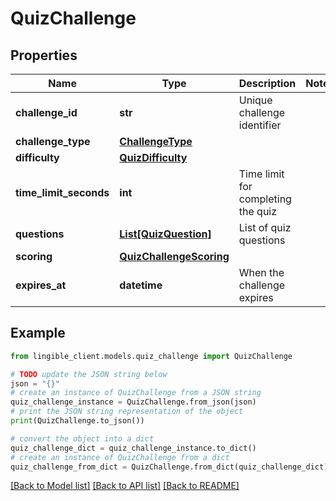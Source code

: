 # QuizChallenge


## Properties

Name | Type | Description | Notes
------------ | ------------- | ------------- | -------------
**challenge_id** | **str** | Unique challenge identifier |
**challenge_type** | [**ChallengeType**](ChallengeType.md) |  |
**difficulty** | [**QuizDifficulty**](QuizDifficulty.md) |  |
**time_limit_seconds** | **int** | Time limit for completing the quiz |
**questions** | [**List[QuizQuestion]**](QuizQuestion.md) | List of quiz questions |
**scoring** | [**QuizChallengeScoring**](QuizChallengeScoring.md) |  |
**expires_at** | **datetime** | When the challenge expires |

## Example

```python
from lingible_client.models.quiz_challenge import QuizChallenge

# TODO update the JSON string below
json = "{}"
# create an instance of QuizChallenge from a JSON string
quiz_challenge_instance = QuizChallenge.from_json(json)
# print the JSON string representation of the object
print(QuizChallenge.to_json())

# convert the object into a dict
quiz_challenge_dict = quiz_challenge_instance.to_dict()
# create an instance of QuizChallenge from a dict
quiz_challenge_from_dict = QuizChallenge.from_dict(quiz_challenge_dict)
```
[[Back to Model list]](../README.md#documentation-for-models) [[Back to API list]](../README.md#documentation-for-api-endpoints) [[Back to README]](../README.md)
